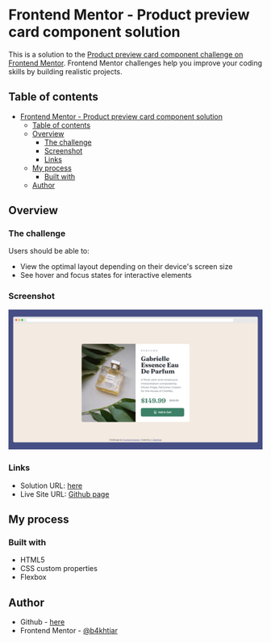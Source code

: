 # Frontend Mentor - Product preview card component solution

This is a solution to the [Product preview card component challenge on Frontend Mentor](https://www.frontendmentor.io/challenges/product-preview-card-component-GO7UmttRfa). Frontend Mentor challenges help you improve your coding skills by building realistic projects. 

## Table of contents

- [Frontend Mentor - Product preview card component solution](#frontend-mentor---product-preview-card-component-solution)
  - [Table of contents](#table-of-contents)
  - [Overview](#overview)
    - [The challenge](#the-challenge)
    - [Screenshot](#screenshot)
    - [Links](#links)
  - [My process](#my-process)
    - [Built with](#built-with)
  - [Author](#author)

## Overview

### The challenge

Users should be able to:

- View the optimal layout depending on their device's screen size
- See hover and focus states for interactive elements

### Screenshot

![](./images/screenshot.png)

### Links

- Solution URL: [here](https://www.frontendmentor.io/solutions/htmlcss-product-preview-card-component-fZt2TNgMn0)
- Live Site URL: [Github page](https://b4khtiar.github.io/product-preview-card-component-yb/)

## My process

### Built with

- HTML5
- CSS custom properties
- Flexbox

## Author

- Github - [here](https://github.com/b4khtiar)
- Frontend Mentor - [@b4khtiar](https://www.frontendmentor.io/profile/b4khtiar)
